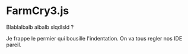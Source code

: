 FarmCry3.js
===========

Blablalbalb albalb slqdlsld ?


Je frappe le permier qui bousille l'indentation. On va tous regler nos IDE pareil.